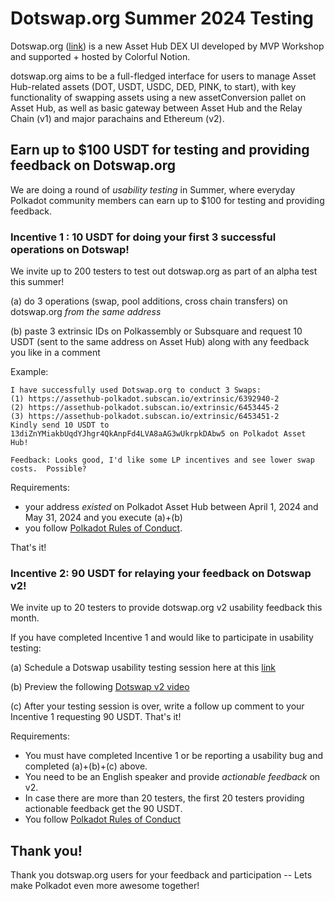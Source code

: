 # Dotswap.org Summer 2024 Testing 

Dotswap.org ([link](https://dotswap.org)) is a new Asset Hub DEX UI developed by MVP Workshop and supported + hosted by Colorful Notion.  

dotswap.org aims to be a full-fledged interface for users to manage Asset Hub-related assets (DOT, USDT, USDC, DED, PINK, to start), with key functionality of swapping assets using a new assetConversion pallet on Asset Hub, as well as basic gateway between Asset Hub and the Relay Chain (v1) and major parachains and Ethereum (v2). 

## Earn up to $100 USDT for testing and providing feedback on Dotswap.org

We are doing a round of *usability testing* in Summer, where everyday Polkadot community members can earn up to $100 for testing and providing feedback.

### Incentive 1 : 10 USDT for doing your first 3 successful operations on Dotswap!

We invite up to 200 testers to test out dotswap.org as part of an alpha test this summer!

(a) do 3 operations (swap, pool additions, cross chain transfers) on dotswap.org _from the same address_ 

(b) paste 3 extrinsic IDs on Polkassembly or Subsquare and request 10 USDT (sent to the same address on Asset Hub) along with any feedback you like in a comment

Example:
```
I have successfully used Dotswap.org to conduct 3 Swaps:
(1) https://assethub-polkadot.subscan.io/extrinsic/6392940-2
(2) https://assethub-polkadot.subscan.io/extrinsic/6453445-2
(3) https://assethub-polkadot.subscan.io/extrinsic/6453451-2
Kindly send 10 USDT to 13diZnYMiakbUqdYJhgr4QkAnpFd4LVA8aAG3wUkrpkDAbw5 on Polkadot Asset Hub!

Feedback: Looks good, I'd like some LP incentives and see lower swap costs.  Possible?
```

Requirements: 
* your address _existed_ on Polkadot Asset Hub between April 1, 2024 and May 31, 2024 and you execute (a)+(b)
* you follow [Polkadot Rules of Conduct](https://forum.polkadot.network/t/welcome-to-the-polkadot-forum/7#forum-code-of-conduct-4).

That's it!

### Incentive 2: 90 USDT for relaying your feedback on Dotswap v2!

We invite up to 20 testers to provide dotswap.org v2 usability feedback this month.

If you have completed Incentive 1 and would like to participate in usability testing:

(a) Schedule a Dotswap usability testing session here at this [link](https://calendly.com/dragana-koprivica/dotswap-v2-usability-testing?month=2024-06)

(b) Preview the following [Dotswap v2 video](https://drive.google.com/file/d/1gTOqJ60jmij-v5BibbYBzp0d1DmhlvYg/view)

(c) After your testing session is over, write a follow up comment to your Incentive 1 requesting 90 USDT.  That's it!

Requirements:
* You must have completed Incentive 1 or be reporting a usability bug and completed (a)+(b)+(c) above. 
* You need to be an English speaker and provide _actionable feedback_ on v2.
* In case there are more than 20 testers, the first 20 testers providing actionable feedback get the 90 USDT.  
* You follow [Polkadot Rules of Conduct](https://forum.polkadot.network/t/welcome-to-the-polkadot-forum/7#forum-code-of-conduct-4)

## Thank you!

Thank you dotswap.org users for your feedback and participation -- Lets make Polkadot even more awesome together!


